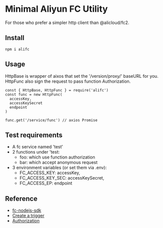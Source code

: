 Minimal Aliyun FC Utility
===

For those who prefer a simpler http client than @alicloud/fc2.

## Install
```
npm i alifc
```

## Usage

HttpBase is wrapper of aixos that set the '/version/proxy/' baseURL for you.  
HttpFunc also sign the request to pass function Authorization.

```
const { HttpBase, HttpFunc } = require('alifc')
const func = new HttpFunc(
  accessKey,
  accessKeySecret
  endpoint
)

func.get('/service/func') // axios Promise
```

## Test requirements

- A fc service named 'test'
- 2 functions under 'test:
  - foo: which use function authorization
  - bar: which accept anonymous request
- 3 environment variables (or set them via .env):
  - FC_ACCESS_KEY: accessKey,
  - FC_ACCESS_KEY_SEC: accessKeySecret,
  - FC_ACCESS_EP: endpoint

## Reference

- [fc-nodejs-sdk](https://github.com/aliyun/fc-nodejs-sdk)
- [Create a trigger](https://www.alibabacloud.com/help/doc-detail/74769.htm)
- [Authorization](https://www.alibabacloud.com/help/doc-detail/53252.html)